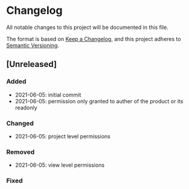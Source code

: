 # Changelog
All notable changes to this project will be documented in this file.

The format is based on [Keep a Changelog](https://keepachangelog.com/en/1.0.0/),
and this project adheres to [Semantic Versioning](https://semver.org/spec/v2.0.0.html).

## [Unreleased]

### Added 
* 2021-06-05: initial commit
* 2021-06-05: permission only granted to auther of the product or its readonly

### Changed
* 2021-06-05: project level permissions

### Removed
* 2021-06-05: view level permissions

### Fixed
